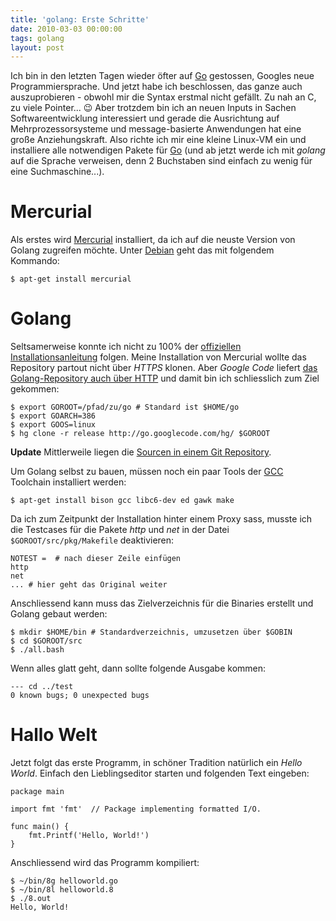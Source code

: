 ```yaml
---
title: 'golang: Erste Schritte'
date: 2010-03-03 00:00:00
tags: golang
layout: post
---
```

Ich bin in den letzten Tagen wieder öfter auf [Go][0] gestossen, Googles neue Programmiersprache. Und jetzt habe ich beschlossen, das ganze auch auszuprobieren - obwohl mir die Syntax erstmal nicht gefällt. Zu nah an C, zu viele Pointer... 😉 Aber trotzdem bin ich an neuen Inputs in Sachen Softwareentwicklung interessiert und gerade die Ausrichtung auf Mehrprozessorsysteme und message-basierte Anwendungen hat eine große Anziehungskraft. Also richte ich mir eine kleine Linux-VM ein und installiere alle notwendigen Pakete für [Go][0] (und ab jetzt werde ich mit *golang* auf die Sprache verweisen, denn 2 Buchstaben sind einfach zu wenig für eine Suchmaschine...).

# Mercurial

Als erstes wird [Mercurial][1] installiert, da ich auf die neuste Version von Golang zugreifen möchte. Unter [Debian][2] geht das mit folgendem Kommando:

    $ apt-get install mercurial

# Golang

Seltsamerweise konnte ich nicht zu 100% der [offiziellen Installationsanleitung][3] folgen. Meine Installation von Mercurial wollte das Repository partout nicht über *HTTPS* klonen. Aber *Google Code* liefert [das Golang-Repository auch über HTTP][4] und damit bin ich schliesslich zum Ziel gekommen:

    $ export GOROOT=/pfad/zu/go # Standard ist $HOME/go
    $ export GOARCH=386
    $ export GOOS=linux
    $ hg clone -r release http://go.googlecode.com/hg/ $GOROOT

**Update** Mittlerweile liegen die [Sourcen in einem Git Repository][4].

Um Golang selbst zu bauen, m&uuml;ssen noch ein paar Tools der <a href="http://gcc.gnu.org/">GCC</a> Toolchain installiert werden:

    $ apt-get install bison gcc libc6-dev ed gawk make

Da ich zum Zeitpunkt der Installation hinter einem Proxy sass, musste ich die Testcases für die Pakete *http* und *net* in der Datei `$GOROOT/src/pkg/Makefile` deaktivieren:

    NOTEST =  # nach dieser Zeile einfügen
    http
    net
    ... # hier geht das Original weiter

Anschliessend kann muss das Zielverzeichnis für die Binaries erstellt und Golang gebaut werden:

    $ mkdir $HOME/bin # Standardverzeichnis, umzusetzen über $GOBIN
    $ cd $GOROOT/src
    $ ./all.bash

Wenn alles glatt geht, dann sollte folgende Ausgabe kommen:

    --- cd ../test
    0 known bugs; 0 unexpected bugs

# Hallo Welt

Jetzt folgt das erste Programm, in schöner Tradition natürlich ein *Hello World*. Einfach den Lieblingseditor starten und folgenden Text eingeben:

````golang
package main

import fmt 'fmt'  // Package implementing formatted I/O.

func main() {
    fmt.Printf('Hello, World!')
}
````

Anschliessend wird das Programm kompiliert:

    $ ~/bin/8g helloworld.go
    $ ~/bin/8l helloworld.8
    $ ./8.out
    Hello, World!

[0]: http://golang.org/
[1]: https://www.mercurial-scm.org/
[2]: https://www.debian.org/
[3]: http://golang.org/doc/install.html
[4]: https://go.googlesource.com/go
